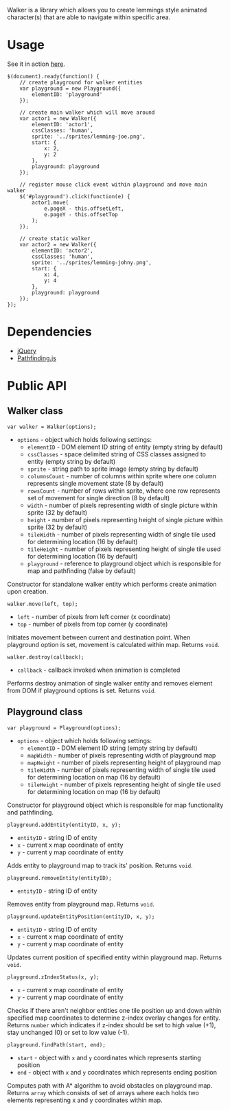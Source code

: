 Walker is a library which allows you to create lemmings style animated character(s) that are able to navigate within specific area.

Usage
===

See it in action [here](http://yojimbo87.github.com/walker/).

    $(document).ready(function() {
        // create playground for walker entities
        var playground = new Playground({
            elementID: 'playground'
        });
        
        // create main walker which will move around
        var actor1 = new Walker({
            elementID: 'actor1',
            cssClasses: 'human',
            sprite: '../sprites/lemming-joe.png',
            start: {
                x: 2,
                y: 2
            },
            playground: playground
        });
        
        // register mouse click event within playground and move main walker
        $('#playground').click(function(e) {
            actor1.move(
                e.pageX - this.offsetLeft, 
                e.pageY - this.offsetTop
            );
        });
        
        // create static walker
        var actor2 = new Walker({
            elementID: 'actor2',
            cssClasses: 'human',
            sprite: '../sprites/lemming-johny.png',
            start: {
                x: 4,
                y: 4
            },
            playground: playground
        });
    });

Dependencies
===

- [jQuery](http://jquery.com/)
- [Pathfinding.js](https://github.com/qiao/PathFinding.js)
    
Public API
===

Walker class
---

    var walker = Walker(options);

- `options` - object which holds following settings:
  - `elementID` - DOM element ID string of entity (empty string by default)
  - `cssClasses` - space delimited string of CSS classes assigned to entity (empty string by default)
  - `sprite` - string path to sprite image (empty string by default)
  - `columnsCount` - number of columns within sprite where one column represents single movement state (8 by default)
  - `rowsCount` - number of rows within sprite, where one row represents set of movement for single direction (8 by default)
  - `width` - number of pixels representing width of single picture within sprite (32 by default)
  - `height` - number of pixels representing height of single picture within sprite (32 by default)
  - `tileWidth` - number of pixels representing width of single tile used for determining location (16 by default)
  - `tileHeight` - number of pixels representing height of single tile used for determining location (16 by default)
  - `playground` - reference to playground object which is responsible for map and pathfinding (false by default)

Constructor for standalone walker entity which performs create animation upon creation.

    walker.move(left, top);

- `left` - number of pixels from left corner (x coordinate)
- `top` - number of pixels from top corner (y coordinate)

Initiates movement between current and destination point. When playground option is set, movement is calculated within map. Returns `void`.

    walker.destroy(callback);

- `callback` - callback invoked when animation is completed

Performs destroy animation of single walker entity and removes element from DOM if playground options is set. Returns `void`.

Playground class
---

    var playground = Playground(options);
    
- `options` - object which holds following settings:
  - `elementID` - DOM element ID string (empty string by default)
  - `mapWidth` - number of pixels representing width of playground map
  - `mapHeight` - number of pixels representing height of playground map
  - `tileWidth` - number of pixels representing width of single tile used for determining location on map (16 by default)
  - `tileHeight` - number of pixels representing height of single tile used for determining location on map (16 by default)
  
Constructor for playground object which is responsible for map functionality and pathfinding.

    playground.addEntity(entityID, x, y);
    
- `entityID` - string ID of entity
- `x` - current x map coordinate of entity
- `y` - current y map coordinate of entity

Adds entity to playground map to track its' position. Returns `void`.

    playground.removeEntity(entityID);
    
- `entityID` - string ID of entity

Removes entity from playground map. Returns `void`.

    playground.updateEntityPosition(entityID, x, y);
    
- `entityID` - string ID of entity
- `x` - current x map coordinate of entity
- `y` - current y map coordinate of entity

Updates current position of specified entity within playground map. Returns `void`.

    playground.zIndexStatus(x, y);
    
- `x` - current x map coordinate of entity
- `y` - current y map coordinate of entity

Checks if there aren't neighbor entities one tile position up and down within specified map coordinates to determine z-index overlay changes for entity. Returns `number` which indicates if z-index should be set to high value (+1), stay unchanged (0) or set to low value (-1).

    playground.findPath(start, end);
    
- `start` - object with `x` and `y` coordinates which represents starting position
- `end` - object with `x` and `y` coordinates which represents ending position

Computes path with A* algorithm to avoid obstacles on playground map. Returns `array` which consists of set of arrays where each holds two elements representing x and y coordinates within map.